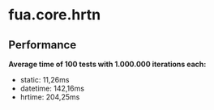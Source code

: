 # fua.core.hrtn

## Performance

__Average time of 100 tests with 1.000.000 iterations each:__
- static: 11,26ms
- datetime: 142,16ms
- hrtime: 204,25ms
